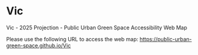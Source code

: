 # Vic
Vic - 2025 Projection - Public Urban Green Space Accessibility Web Map

Please use the following URL to access the web map:
https://public-urban-green-space.github.io/Vic
